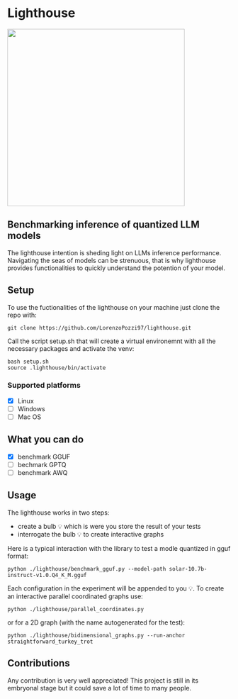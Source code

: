 # Lighthouse
<img src="https://github.com/LorenzoPozzi97/lighthouse/assets/83987444/283cb75c-c033-4b9d-8dcd-668b4054ad18" width="400" height="400">

## Benchmarking inference of quantized LLM models
The lighthouse intention is sheding light on LLMs inference performance. Navigating the seas of models can be strenuous, that is why lighthouse provides functionalities to quickly understand the potention of your model.

## Setup
To use the fuctionalities of the lighthouse on your machine just clone the repo with:
```
git clone https://github.com/LorenzoPozzi97/lighthouse.git
```
Call the script setup.sh that will create a virtual environemnt with all the necessary packages and activate the venv:
```
bash setup.sh
source .lighthouse/bin/activate
```
### Supported platforms
- [x] Linux
- [ ] Windows
- [ ] Mac OS
      
## What you can do
- [x] benchmark GGUF
- [ ] bechmark GPTQ
- [ ] benchmark AWQ

## Usage
The lighthouse works in two steps:
- create a bulb 💡 which is were you store the result of your tests
- interrogate the bulb 💡 to create interactive graphs

Here is a typical interaction with the library to test a modle quantized in gguf format:
```
python ./lighthouse/benchmark_gguf.py --model-path solar-10.7b-instruct-v1.0.Q4_K_M.gguf
```
Each configuration in the experiment will be appended to you 💡. 
To create an interactive parallel coordinated graphs use:
```
python ./lighthouse/parallel_coordinates.py
```
or for a 2D graph (with the name autogenerated for the test):
```
python ./lighthouse/bidimensional_graphs.py --run-anchor straightforward_turkey_trot
```

## Contributions
Any contribution is very well appreciated! This project is still in its embryonal stage but it could save a lot of time to many people.
